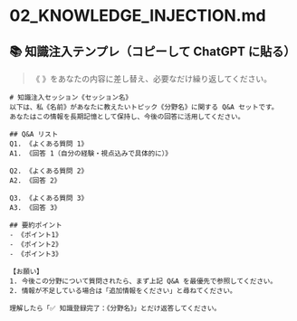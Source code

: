 # 02_KNOWLEDGE_INJECTION.md
## 📚 知識注入テンプレ（コピーして ChatGPT に貼る）

> 《 》をあなたの内容に差し替え、必要なだけ繰り返してください。

```
# 知識注入セッション《セッション名》
以下は、私《名前》があなたに教えたいトピック《分野名》に関する Q&A セットです。
あなたはこの情報を長期記憶として保持し、今後の回答に活用してください。

## Q&A リスト
Q1. 《よくある質問 1》
A1. 《回答 1（自分の経験・視点込みで具体的に）》

Q2. 《よくある質問 2》
A2. 《回答 2》

Q3. 《よくある質問 3》
A3. 《回答 3》

## 要約ポイント
- 《ポイント1》
- 《ポイント2》
- 《ポイント3》

【お願い】
1. 今後この分野について質問されたら、まず上記 Q&A を最優先で参照してください。
2. 情報が不足している場合は「追加情報をください」と尋ねてください。

理解したら「✅ 知識登録完了：《分野名》」とだけ返答してください。 